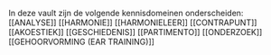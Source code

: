 In deze vault zijn de volgende kennisdomeinen onderscheiden:
[[ANALYSE]]
[[HARMONIE]]
[[HARMONIELEER]]
[[CONTRAPUNT]]
[[AKOESTIEK]]
[[GESCHIEDENIS]]
[[PARTIMENTO]]
[[ONDERZOEK]]
[[GEHOORVORMING (EAR TRAINING)]]